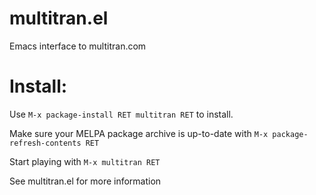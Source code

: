 # multitran.el
Emacs interface to multitran.com

# Install:

Use `M-x package-install RET multitran RET` to install.

Make sure your MELPA package archive is up-to-date with
`M-x package-refresh-contents RET`

Start playing with `M-x multitran RET`

See multitran.el for more information
